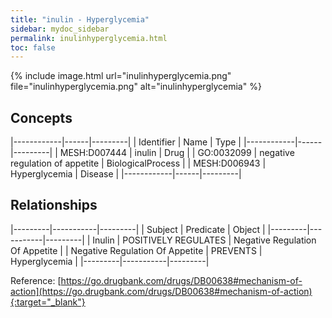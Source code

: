 ```yaml
---
title: "inulin - Hyperglycemia"
sidebar: mydoc_sidebar
permalink: inulinhyperglycemia.html
toc: false 
---
```


{% include image.html url="inulinhyperglycemia.png" file="inulinhyperglycemia.png" alt="inulinhyperglycemia" %}

## Concepts

|------------|------|---------|
| Identifier | Name | Type    |
|------------|------|---------|
| MESH:D007444 | inulin | Drug |
| GO:0032099 | negative regulation of appetite | BiologicalProcess |
| MESH:D006943 | Hyperglycemia | Disease |
|------------|------|---------|

## Relationships

|---------|-----------|---------|
| Subject | Predicate | Object  |
|---------|-----------|---------|
| Inulin | POSITIVELY REGULATES | Negative Regulation Of Appetite |
| Negative Regulation Of Appetite | PREVENTS | Hyperglycemia |
|---------|-----------|---------|

Reference: [https://go.drugbank.com/drugs/DB00638#mechanism-of-action](https://go.drugbank.com/drugs/DB00638#mechanism-of-action){:target="_blank"}